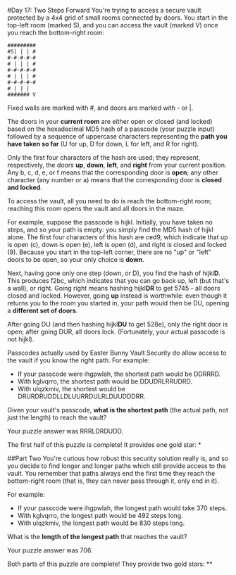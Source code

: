 #Day 17: Two Steps Forward
You're trying to access a secure vault protected by a 4x4 grid of small rooms connected by doors. You start in 
the top-left room (marked S), and you can access the vault (marked V) once you reach the bottom-right room:
```
#########
#S| | | #
#-#-#-#-#
# | | | #
#-#-#-#-#
# | | | #
#-#-#-#-#
# | | |  
####### V
```
Fixed walls are marked with #, and doors are marked with - or |.

The doors in your **current room** are either open or closed (and locked) based on the hexadecimal MD5 hash of a 
passcode (your puzzle input) followed by a sequence of uppercase characters representing the **path you have taken 
so far** (U for up, D for down, L for left, and R for right).

Only the first four characters of the hash are used; they represent, respectively, the doors **up**, **down**, 
**left**, and **right** from your current position. Any b, c, d, e, or f means that the corresponding door is 
**open**; any other character (any number or a) means that the corresponding door is **closed and locked**.

To access the vault, all you need to do is reach the bottom-right room; reaching this room opens the vault and 
all doors in the maze.

For example, suppose the passcode is hijkl. Initially, you have taken no steps, and so your path is empty: you 
simply find the MD5 hash of hijkl alone. The first four characters of this hash are ced9, which indicate that up 
is open (c), down is open (e), left is open (d), and right is closed and locked (9). Because you start in the 
top-left corner, there are no "up" or "left" doors to be open, so your only choice is **down**.

Next, having gone only one step (down, or D), you find the hash of hijkl**D**. This produces f2bc, which 
indicates that you can go back up, left (but that's a wall), or right. Going right means hashing hijkl**DR** to 
get 5745 - all doors closed and locked. However, going **up** instead is worthwhile: even though it returns you 
to the room you started in, your path would then be DU, opening a **different set of doors**.

After going DU (and then hashing hijkl**DU** to get 528e), only the right door is open; after going DUR, all 
doors lock. (Fortunately, your actual passcode is not hijkl).

Passcodes actually used by Easter Bunny Vault Security do allow access to the vault if you know the right path. 
For example:

* If your passcode were ihgpwlah, the shortest path would be DDRRRD.
* With kglvqrro, the shortest path would be DDUDRLRRUDRD.
* With ulqzkmiv, the shortest would be DRURDRUDDLLDLUURRDULRLDUUDDDRR.

Given your vault's passcode, **what is the shortest path** (the actual path, not just the length) to reach the vault?

Your puzzle answer was RRRLDRDUDD.

The first half of this puzzle is complete! It provides one gold star: *

##Part Two
You're curious how robust this security solution really is, and so you decide to find longer and longer paths 
which still provide access to the vault. You remember that paths always end the first time they reach the bottom-right 
room (that is, they can never pass through it, only end in it).

For example:

* If your passcode were ihgpwlah, the longest path would take 370 steps.
* With kglvqrro, the longest path would be 492 steps long.
* With ulqzkmiv, the longest path would be 830 steps long.

What is the **length of the longest path** that reaches the vault?

Your puzzle answer was 706.

Both parts of this puzzle are complete! They provide two gold stars: **

